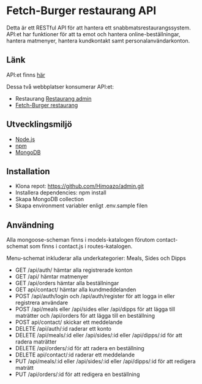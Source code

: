 # Fetch-Burger restaurang API

Detta är ett RESTful API för att hantera ett snabbmatsrestaurangssystem. API:et har funktioner för att ta emot och hantera online-beställningar, hantera matmenyer, hantera kundkontakt samt personalanvändarkonton.

## Länk 
API:et finns [här](https://backend-project-production-f507.up.railway.app/)

Dessa två webbplatser konsumerar API:et:
- Restaurang [Restaurang admin]( https://fetch-burger.netlify.app/) 
- [Fetch-Burger restaurang]( https://fetchburger.netlify.app/)

## Utvecklingsmiljö 
- [Node.js](https://nodejs.org/) 
- [npm](https://www.npmjs.com/)
- [MongoDB](https://www.mongodb.com/)


## Installation 
- Klona repot: https://github.com/Himoazo/admin.git
- Installera dependencies: npm install
- Skapa MongoDB collection 
- Skapa environment variabler enligt .env.sample filen

## Användning
Alla mongoose-scheman finns i models-katalogen förutom contact-schemat som finns i contact.js i routes-katalogen.

Menu-schemat inkluderar alla underkategorier: Meals, Sides och Dipps
- GET /api/auth/ hämtar alla registrerade konton 
- GET /api/ hämtar matmenyer
- GET /api/orders hämtar alla beställningar
- GET api/contact/ hämtar alla kundmeddelanden 
- POST /api/auth/login  och /api/auth/register för att logga in eller registrera användare
- POST /api/meals eller /api/sides eller /api/dipps för att lägga till maträtter och /api/orders för att lägga till en beställning
- POST api/contact/ skickar ett meddelande 
- DELETE /api/auth/:id  raderar ett konto
- DELETE /api/meals/:id eller /api/sides/:id eller /api/dipps/:id för att radera maträtter
- DELETE /api/orders/:id för att radera en beställning
- DELETE api/contact/:id raderar ett meddelande
- PUT /api/meals/:id eller /api/sides/:id eller /api/dipps/:id för att redigera maträtt 
- PUT /api/orders/:id för att redigera en beställning

